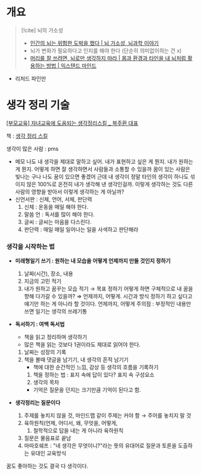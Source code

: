 
# 개요

>[!cite]  뇌의 가소성
> - [인간의 뇌는 위험한 도박을 했다 | 뇌 가소성, 뇌과학 이야기](https://www.youtube.com/watch?v=h8rhb8eOFiA)
> - 뇌가 변화가 필요하다고 인지를 해야 한다 (단순히 의미없이하는 건 x)
> - [머리를 잘 쓰려면, 뇌로만 생각하지 마라 | 몸과 환경과 타인을 내 뇌처럼 활용하는 방법 | 익스텐드 마인드](https://www.youtube.com/watch?v=9uZCQcI-VXU)

-   리처드 파인만

# 생각 정리 기술
[[부모교육] 자녀교육에 도움되는 생각정리스킬 _ 복주환 대표](https://www.youtube.com/watch?v=8Nh8hjuG9U4)

책 : [생각 정리 스킬](https://www.notion.so/435a3d8b21654aada8b8f5c2f139259f)

생각이 많은 사람 : pms

-   메모
    나도 내 생각을 제대로 말하고 싶어. 내가 표현하고 싶은 게 뭔지. 내가 원하는 게 뭔지. 어떻게 하면 잘 생각하면서 사람들과 소통할 수 있을까
    꿈이 있는 사람은 빛나는 구나 나도 꿈이 있으면 좋겠어
    근데 내 생각이 정말 타인의 생각이 하나도 섞이지 않은 100%로 온전히 내가 생각해 낸 생각인걸까. 이렇게 생각하는 것도 다른 사람의 영향을 받아서 이렇게 생각하는 게 아닐까?
-   신언서판 : 신체, 언어, 서체, 판단력
    1.  신체 : 운동을 매일 해야 한다.
    2.  말씀 언 : 독서를 많이 해야 한다.
    3.  글씨 : 글씨는 마음을 다스린다.
    4.  판단력 : 매일 매일 일어나는 일을 사색하고 판단해라

### 생각을 시작하는 법
-   **미래형일기 쓰기 : 원하는 내 모습을 어떻게 언제까지 만들 것인지 정하기**
    1.  날짜(시간), 장소, 내용
    2.  지금의 고민 적기
    3.  내가 원하고 꿈꾸는 모습 적기 → 목표 정하기
        어떻게 하면 구체적으로 내 꿈을 향해 다가갈 수 있을까?
        ⇒ 언제까지, 어떻게. 시간과 방식 정하기
        하고 싶다고 얘기만 하는 게 아니라 할 것이다. 언제까지, 어떻게
    주의점 : 부정적인 내용만 쓰면 일기는 생각의 쓰레기통
    
-   **독서하기 : 여백 독서법**
    -   책을 읽고 정리하며 생각하기
    -   많은 책을 읽는 것보다 1권이라도 제대로 읽어야 한다.
    1.  날짜는 성장의 기록
	2.  책을 볼때 댓글을 남기기, 내 생각의 흔적 남기기
		- 책에 대한 순간적인 느낌, 감상 등 생각의 흐름을 기록하기
	    1.  책을 정하는 법 : 표지 속에 답이 있다? 표지 속 구성요소
	    2.  생각의 목차
        - 기억은 질문을 던지는 크기만큼 기억이 된다고 함.
-   **생각정리는 질문이다**
    1.  주제를 놓치지 않을 것, 마인드맵 같이 주제는 커야 함
        → 주어를 놓치지 말 것
    2.  육하원칙(언제, 어디서, 왜, 무엇을, 어떻게,
        1.  철학적으로 답을 내는 게 아니라 육하원칙
    3.  질문은 물음표로 끝남
    4.  마따호쉐프 : "네 생각은 무엇이니?"라는 뜻의 유대어로 질문과 토론을 도출하는 유대인 교육방식

꿈도 좋아하는 것도 결국 다 생각이다.